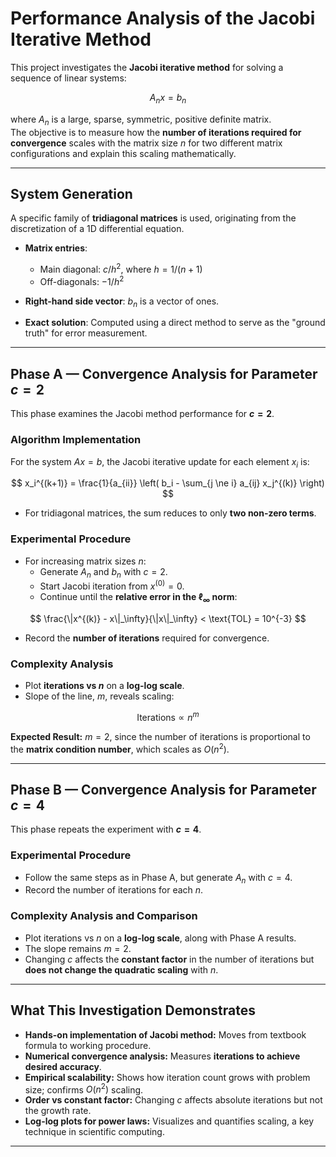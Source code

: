 # Performance Analysis of the Jacobi Iterative Method

This project investigates the **Jacobi iterative method** for solving a sequence of linear systems:

$$
A_n x = b_n
$$

where $A_n$ is a large, sparse, symmetric, positive definite matrix.  
The objective is to measure how the **number of iterations required for convergence** scales with the matrix size $n$ for two different matrix configurations and explain this scaling mathematically.

---

## System Generation

A specific family of **tridiagonal matrices** is used, originating from the discretization of a 1D differential equation.  

- **Matrix entries**:  
  - Main diagonal: $c/h^2$, where $h = 1/(n+1)$  
  - Off-diagonals: $-1/h^2$  

- **Right-hand side vector**: $b_n$ is a vector of ones.  
- **Exact solution**: Computed using a direct method to serve as the "ground truth" for error measurement.

---

## Phase A — Convergence Analysis for Parameter $c=2$

This phase examines the Jacobi method performance for **$c=2$**.

### Algorithm Implementation

For the system $Ax = b$, the Jacobi iterative update for each element $x_i$ is:

$$
x_i^{(k+1)} = \frac{1}{a_{ii}} \left( b_i - \sum_{j \ne i} a_{ij} x_j^{(k)} \right)
$$

- For tridiagonal matrices, the sum reduces to only **two non-zero terms**.

### Experimental Procedure

- For increasing matrix sizes $n$:  
  - Generate $A_n$ and $b_n$ with $c=2$.  
  - Start Jacobi iteration from $x^{(0)} = 0$.  
  - Continue until the **relative error in the $\ell_\infty$ norm**:

$$
\frac{\|x^{(k)} - x\|_\infty}{\|x\|_\infty} < \text{TOL} = 10^{-3}
$$

- Record the **number of iterations** required for convergence.

### Complexity Analysis

- Plot **iterations vs $n$** on a **log-log scale**.  
- Slope of the line, $m$, reveals scaling:

$$
\text{Iterations} \propto n^m
$$

**Expected Result:** $m = 2$, since the number of iterations is proportional to the **matrix condition number**, which scales as $O(n^2)$.

---

## Phase B — Convergence Analysis for Parameter $c=4$

This phase repeats the experiment with **$c=4$**.

### Experimental Procedure

- Follow the same steps as in Phase A, but generate $A_n$ with $c=4$.  
- Record the number of iterations for each $n$.

### Complexity Analysis and Comparison

- Plot iterations vs $n$ on a **log-log scale**, along with Phase A results.  
- The slope remains $m = 2$.  
- Changing $c$ affects the **constant factor** in the number of iterations but **does not change the quadratic scaling** with $n$.

---

## What This Investigation Demonstrates

- **Hands-on implementation of Jacobi method:** Moves from textbook formula to working procedure.  
- **Numerical convergence analysis:** Measures **iterations to achieve desired accuracy**.  
- **Empirical scalability:** Shows how iteration count grows with problem size; confirms $O(n^2)$ scaling.  
- **Order vs constant factor:** Changing $c$ affects absolute iterations but not the growth rate.  
- **Log-log plots for power laws:** Visualizes and quantifies scaling, a key technique in scientific computing.

---
